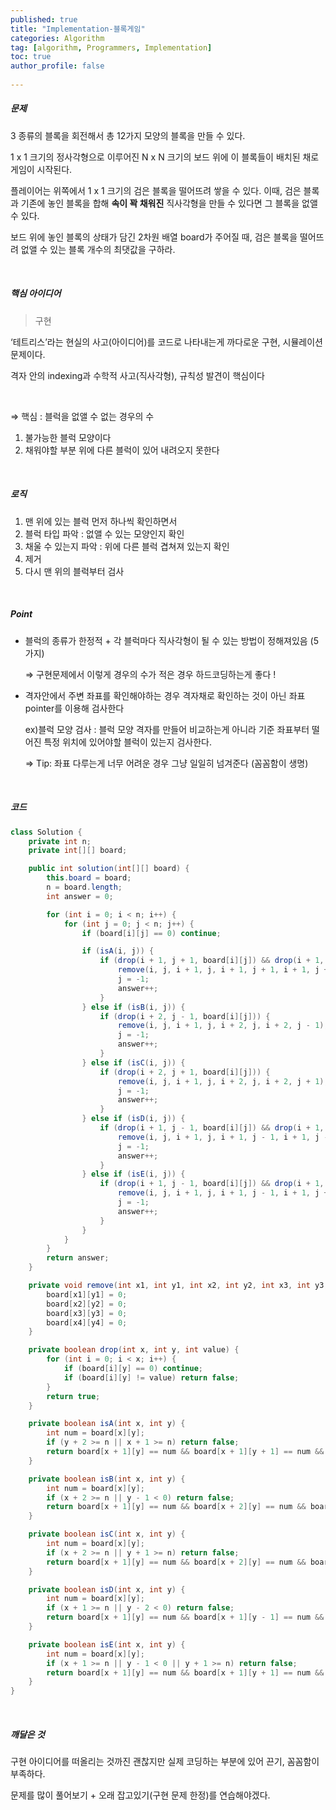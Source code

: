 ```yaml
---
published: true
title: "Implementation-블록게임" 
categories: Algorithm 
tag: [algorithm, Programmers, Implementation] 
toc: true
author_profile: false 
  
---
```




##### 문제

3 종류의 블록을 회전해서 총 12가지 모양의 블록을 만들 수 있다.

1 x 1 크기의 정사각형으로 이루어진 N x N 크기의 보드 위에 이 블록들이 배치된 채로 게임이 시작된다.

플레이어는 위쪽에서 1 x 1 크기의 검은 블록을 떨어뜨려 쌓을 수 있다. 이때, 검은 블록과 기존에 놓인 블록을 합해 **속이 꽉 채워진** 직사각형을 만들 수 있다면 그 블록을 없앨 수 있다.

보드 위에 놓인 블록의 상태가 담긴 2차원 배열 board가 주어질 때, 검은 블록을 떨어뜨려 없앨 수 있는 블록 개수의 최댓값을 구하라.

<br>



##### 핵심 아이디어

> 구현

‘테트리스’라는 현실의 사고(아이디어)를 코드로 나타내는게 까다로운 구현, 시뮬레이션 문제이다.

격자 안의 indexing과 수학적 사고(직사각형), 규칙성 발견이 핵심이다

<br>

⇒ 핵심 : 블럭을 없앨 수 없는 경우의 수

1. 불가능한 블럭 모양이다
2. 채워야할 부분 위에 다른 블럭이 있어 내려오지 못한다

<br>



##### 로직

1. 맨 위에 있는 블럭 먼저 하나씩 확인하면서
2. 블럭 타입 파악 : 없앨 수 있는 모양인지 확인
3. 채울 수 있는지 파악 : 위에 다른 블럭 겹쳐져 있는지 확인
4. 제거
5. 다시 맨 위의 블럭부터 검사

<br>



##### Point

- 블럭의 종류가 한정적 + 각 블럭마다 직사각형이 될 수 있는 방법이 정해져있음 (5가지)

  ⇒ 구현문제에서 이렇게 경우의 수가 적은 경우 하드코딩하는게 좋다 !

- 격자안에서 주변 좌표를 확인해야하는 경우 격자채로 확인하는 것이 아닌 좌표 pointer를 이용해 검사한다

  ex)블럭 모양 검사 : 블럭 모양 격자를 만들어 비교하는게 아니라 기준 좌표부터 떨어진 특정 위치에 있어야할 블럭이 있는지 검사한다.

  ⇒ Tip: 좌표 다루는게 너무 어려운 경우 그냥 일일히 넘겨준다 (꼼꼼함이 생명)

<br>



##### 코드

```java
class Solution {
    private int n;
    private int[][] board;

    public int solution(int[][] board) {
        this.board = board;
        n = board.length;
        int answer = 0;

        for (int i = 0; i < n; i++) {
            for (int j = 0; j < n; j++) {
                if (board[i][j] == 0) continue;

                if (isA(i, j)) {
                    if (drop(i + 1, j + 1, board[i][j]) && drop(i + 1, j + 2, board[i][j])) {
                        remove(i, j, i + 1, j, i + 1, j + 1, i + 1, j + 2);
                        j = -1;
                        answer++;
                    }
                } else if (isB(i, j)) {
                    if (drop(i + 2, j - 1, board[i][j])) {
                        remove(i, j, i + 1, j, i + 2, j, i + 2, j - 1);
                        j = -1;
                        answer++;
                    }
                } else if (isC(i, j)) {
                    if (drop(i + 2, j + 1, board[i][j])) {
                        remove(i, j, i + 1, j, i + 2, j, i + 2, j + 1);
                        j = -1;
                        answer++;
                    }
                } else if (isD(i, j)) {
                    if (drop(i + 1, j - 1, board[i][j]) && drop(i + 1, j - 2, board[i][j])) {
                        remove(i, j, i + 1, j, i + 1, j - 1, i + 1, j - 2);
                        j = -1;
                        answer++;
                    }
                } else if (isE(i, j)) {
                    if (drop(i + 1, j - 1, board[i][j]) && drop(i + 1, j + 1, board[i][j])) {
                        remove(i, j, i + 1, j, i + 1, j - 1, i + 1, j + 1);
                        j = -1;
                        answer++;
                    }
                }
            }
        }
        return answer;
    }

    private void remove(int x1, int y1, int x2, int y2, int x3, int y3, int x4, int y4) {
        board[x1][y1] = 0;
        board[x2][y2] = 0;
        board[x3][y3] = 0;
        board[x4][y4] = 0;
    }

    private boolean drop(int x, int y, int value) {
        for (int i = 0; i < x; i++) {
            if (board[i][y] == 0) continue;
            if (board[i][y] != value) return false;
        }
        return true;
    }

    private boolean isA(int x, int y) {
        int num = board[x][y];
        if (y + 2 >= n || x + 1 >= n) return false;
        return board[x + 1][y] == num && board[x + 1][y + 1] == num && board[x + 1][y + 2] == num;
    }

    private boolean isB(int x, int y) {
        int num = board[x][y];
        if (x + 2 >= n || y - 1 < 0) return false;
        return board[x + 1][y] == num && board[x + 2][y] == num && board[x + 2][y - 1] == num;
    }

    private boolean isC(int x, int y) {
        int num = board[x][y];
        if (x + 2 >= n || y + 1 >= n) return false;
        return board[x + 1][y] == num && board[x + 2][y] == num && board[x + 2][y + 1] == num;
    }

    private boolean isD(int x, int y) {
        int num = board[x][y];
        if (x + 1 >= n || y - 2 < 0) return false;
        return board[x + 1][y] == num && board[x + 1][y - 1] == num && board[x + 1][y - 2] == num;
    }

    private boolean isE(int x, int y) {
        int num = board[x][y];
        if (x + 1 >= n || y - 1 < 0 || y + 1 >= n) return false;
        return board[x + 1][y] == num && board[x + 1][y + 1] == num && board[x + 1][y - 1] == num;
    }
}
```

<br>



##### 깨달은 것

구현 아이디어를 떠올리는 것까진 괜찮지만 실제 코딩하는 부분에 있어 끈기, 꼼꼼함이 부족하다.

문제를 많이 풀어보기 + 오래 잡고있기(구현 문제 한정)를 연습해야겠다.

<br>
